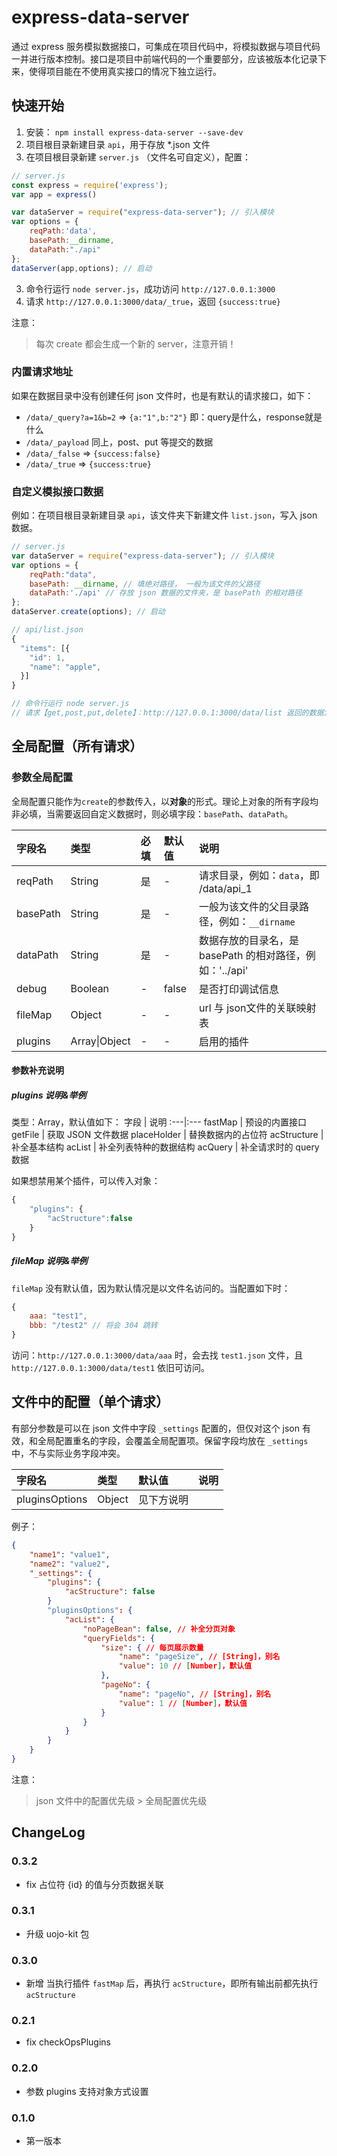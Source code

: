 # express-data-server

通过 express 服务模拟数据接口，可集成在项目代码中，将模拟数据与项目代码一并进行版本控制。接口是项目中前端代码的一个重要部分，应该被版本化记录下来，使得项目能在不使用真实接口的情况下独立运行。


## 快速开始

1. 安装：
`npm install express-data-server --save-dev`
2. 项目根目录新建目录 `api`，用于存放 *.json 文件
2. 在项目根目录新建 `server.js` （文件名可自定义），配置：
```javascript
// server.js
const express = require('express');
var app = express()

var dataServer = require("express-data-server"); // 引入模块
var options = {
    reqPath:'data',
    basePath:__dirname,
    dataPath:"./api"
};
dataServer(app,options); // 启动
```
3. 命令行运行 `node server.js`，成功访问 `http://127.0.0.1:3000`
4. 请求 `http://127.0.0.1:3000/data/_true`，返回 `{success:true}`

注意：
> 每次 create 都会生成一个新的 server，注意开销！


### 内置请求地址
如果在数据目录中没有创建任何 json 文件时，也是有默认的请求接口，如下：

- `/data/_query?a=1&b=2` => `{a:"1",b:"2"}`    即：query是什么，response就是什么
- `/data/_payload` 同上，post、put 等提交的数据
- `/data/_false` => `{success:false}`
- `/data/_true` => `{success:true}`

### 自定义模拟接口数据
例如：在项目根目录新建目录 `api`，该文件夹下新建文件 `list.json`，写入 json 数据。

```javascript
// server.js
var dataServer = require("express-data-server"); // 引入模块
var options = {
    reqPath:"data",
    basePath: __dirname, // 填绝对路径， 一般为该文件的父路径
    dataPath:'./api' // 存放 json 数据的文件夹，是 basePath 的相对路径
};
dataServer.create(options); // 启动

// api/list.json
{
  "items": [{
    "id": 1,
    "name": "apple",
  }]
}

// 命令行运行 node server.js
// 请求【get,post,put,delete】：http://127.0.0.1:3000/data/list 返回的数据为 list.json 内的数据
```

## 全局配置（所有请求）

### 参数全局配置
全局配置只能作为`create`的参数传入，以**对象**的形式。理论上对象的所有字段均非必填，当需要返回自定义数据时，则必填字段：`basePath`、`dataPath`。

| 字段名 | 类型 | 必填 | 默认值 | 说明 |
| :-- | :-- | :-- | :-- | :-- |
| reqPath | String | 是 | - | 请求目录，例如：`data`，即 /data/api_1 |
| basePath | String | 是 | - | 一般为该文件的父目录路径，例如：`__dirname` |
| dataPath | String | 是 | - | 数据存放的目录名，是 basePath 的相对路径，例如：'../api' |
| debug | Boolean | - | false | 是否打印调试信息 |
| fileMap | Object | - | - | url 与 json文件的关联映射表 |
| plugins | Array\|Object | -| - | 启用的插件 |

#### 参数补充说明
##### plugins 说明&举例
类型：Array，默认值如下：
字段 | 说明
:---|:---
fastMap | 预设的内置接口
getFile | 获取 JSON 文件数据
placeHolder | 替换数据内的占位符
acStructure | 补全基本结构
acList | 补全列表特种的数据结构
acQuery | 补全请求时的 query 数据

如果想禁用某个插件，可以传入对象：
```javascript
{
    "plugins": {
        "acStructure":false
    }
}
```

##### fileMap 说明&举例
`fileMap` 没有默认值，因为默认情况是以文件名访问的。当配置如下时：
```javascript
{
    aaa: "test1",
    bbb: "/test2" // 将会 304 跳转
}
```
访问：`http://127.0.0.1:3000/data/aaa` 时，会去找 `test1.json` 文件，且 `http://127.0.0.1:3000/data/test1` 依旧可访问。

## 文件中的配置（单个请求）
有部分参数是可以在 json 文件中字段 `_settings` 配置的，但仅对这个 json 有效，和全局配置重名的字段，会覆盖全局配置项。保留字段均放在 `_settings` 中，不与实际业务字段冲突。

| 字段名 | 类型 | 默认值 | 说明 |
| :-- | :-- | :-- | :-- |
| pluginsOptions | Object | 见下方说明 |  |

例子：
```json
{
    "name1": "value1",
    "name2": "value2",
    "_settings": {
        "plugins": {
            "acStructure": false
        }
        "pluginsOptions": {
            "acList": {
                "noPageBean": false, // 补全分页对象
                "queryFields": {
                    "size": { // 每页展示数量
                        "name": "pageSize", // [String]，别名
                        "value": 10 // [Number]，默认值
                    },
                    "pageNo": {
                        "name": "pageNo", // [String]，别名
                        "value": 1 // [Number]，默认值
                    }
                }
            }
        }
    }
}
```

注意：
> json 文件中的配置优先级 > 全局配置优先级



## ChangeLog
### 0.3.2
- fix 占位符 {id} 的值与分页数据关联
### 0.3.1
- 升级 uojo-kit 包
### 0.3.0
- 新增 当执行插件 `fastMap` 后，再执行 `acStructure`，即所有输出前都先执行 `acStructure`
### 0.2.1
- fix checkOpsPlugins
### 0.2.0
- 参数 plugins 支持对象方式设置
### 0.1.0
- 第一版本

